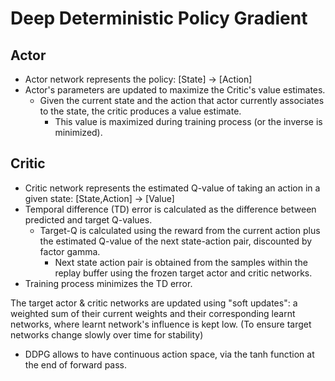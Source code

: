 # Deep Deterministic Policy Gradient

## Actor
- Actor network represents the policy: [State] -> [Action]
- Actor's parameters are updated to maximize the Critic's value estimates.
    - Given the current state and the action that actor currently associates to the state, the critic produces a value estimate.
        - This value is maximized during training process (or the inverse is minimized).

## Critic
- Critic network represents the estimated Q-value of taking an action in a given state: [State,Action] -> [Value]
- Temporal difference (TD) error is calculated as the difference between predicted and target Q-values.
    - Target-Q is calculated using the reward from the current action plus the estimated Q-value of the next state-action pair, discounted by factor gamma.
        - Next state action pair is obtained from the samples within the replay buffer using the frozen target actor and critic networks.
- Training process minimizes the TD error.

The target actor & critic networks are updated using "soft updates": a weighted sum of their current weights and their corresponding learnt networks, where learnt network's influence is kept low. (To ensure target networks change slowly over time for stability)


* DDPG allows to have continuous action space, via the tanh function at the end of forward pass.
